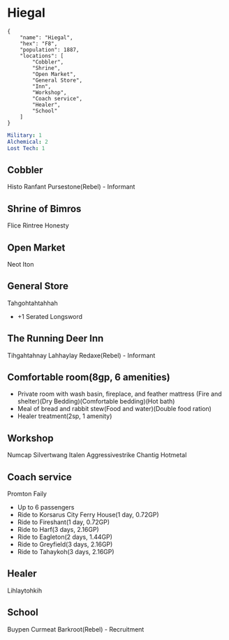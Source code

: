 # Hiegal

```
{
    "name": "Hiegal",
    "hex": "F8",
    "population": 1887,
    "locations": [
        "Cobbler",
        "Shrine",
        "Open Market",
        "General Store",
        "Inn",
        "Workshop",
        "Coach service",
        "Healer",
        "School"
    ]
}
```
```yml
Military: 1
Alchemical: 2
Lost Tech: 1
```

## Cobbler
Histo Ranfant
Pursestone(Rebel) - Informant

## Shrine of Bimros
Flice Rintree
Honesty

## Open Market
Neot Iton

## General Store
Tahgohtahtahhah
- +1 Serated Longsword

## The Running Deer Inn
Tihgahtahnay
Lahhaylay
Redaxe(Rebel) - Informant

## Comfortable room(8gp, 6 amenities)
- Private room with wash basin, fireplace, and feather mattress (Fire and shelter)(Dry Bedding)(Comfortable bedding)(Hot bath)
- Meal of bread and rabbit stew(Food and water)(Double food ration)
- Healer treatment(2sp, 1 amenity)

## Workshop
Numcap Silvertwang
Italen Aggressivestrike
Chantig Hotmetal

## Coach service
Promton Faily

- Up to 6 passengers
- Ride to Korsarus City Ferry House(1 day, 0.72GP)
- Ride to Fireshant(1 day, 0.72GP)
- Ride to Harf(3 days, 2.16GP)
- Ride to Eagleton(2 days, 1.44GP)
- Ride to Greyfield(3 days, 2.16GP)
- Ride to Tahaykoh(3 days, 2.16GP)

## Healer
Lihlaytohkih

## School
Buypen Curmeat
Barkroot(Rebel) - Recruitment